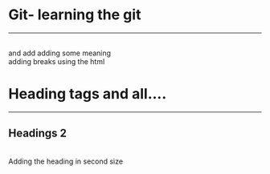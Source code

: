 # Git- learning the git 
<hr>
<br> and add adding some meaning <br> adding breaks using the html 
<h1>Heading tags and all.... </h1>
<hr>
<h2>Headings 2</h2> <br> Adding the heading in second size
